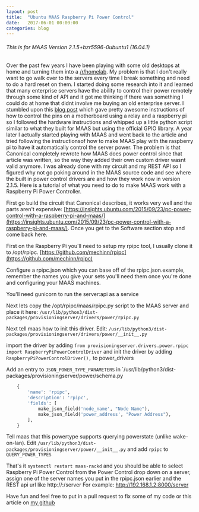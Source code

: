 ```yaml
---
layout: post
title:  "Ubuntu MAAS Raspberry Pi Power Control"
date:   2017-06-01 00:00:00
categories: blog
---
```

###### This is for MAAS Version 2.1.5+bzr5596-0ubuntu1 (16.04.1)

Over the past few years I have been playing with some old desktops at home and turning them into a [/r/homelab](https://www.reddit.com/r/homelab/).
My problem is that I don't really want to go walk over to the servers every time I break something and need to do a hard reset on them.
I started doing some research into it and learned that many enterprise servers have the ability to control their power remotely through some kind of API
and it got me thinking if there was something I could do at home that didnt involve me buying an old enterprise server.
I stumbled upon this [blog post](https://insights.ubuntu.com/2015/09/23/pc-power-control-with-a-raspberry-pi-and-maas/) which gave pretty awesome instructions of how to control the pins on a motherboard using a relay and a raspberry pi so I followed the hardware instructions and whipped up a little python script similar to what they built for MAAS but using the official GPIO library.
A year later I actually started playing with MAAS and went back to the article and tried following the instructionsof how to make MAAS play with the raspberry pi to have it automatically control the server power.
The problem is that Canonical completely rewrote how MAAS does power control since that article was written, so the way they added their own custom driver wasnt valid anymore.
I was already done with my circuit and my REST API so I figured why not go poking around in the MAAS source code and see where the built in power control drivers are and how they work now in version 2.1.5.
Here is a tutorial of what you need to do to make MAAS work with a Raspberry Pi Power Controller.

First go build the circuit that Canonical describes, it works very well and the parts aren't expensive: [https://insights.ubuntu.com/2015/09/23/pc-power-control-with-a-raspberry-pi-and-maas/](https://insights.ubuntu.com/2015/09/23/pc-power-control-with-a-raspberry-pi-and-maas/). Once you get to the Software section stop and come back here.

First on the Raspberry Pi you'll need to setup my rpipc tool, I usually clone it to /opt/rpipc. [https://github.com/mechinn/rpipc](https://github.com/mechinn/rpipc)

Configure a rpipc.json which you can base off of the rpipc.json.example, remember the names you give your sets you'll need them once you're done and configuring your MAAS machines.

You'll need gunicorn to run the server:api as a service

Next lets copy the /opt/rpipc/maas/rpipc.py script to the MAAS server and place it here: `/usr/lib/python3/dist-packages/provisioningserver/drivers/power/rpipc.py`

Next tell maas how to init this driver. Edit: `/usr/lib/python3/dist-packages/provisioningserver/drivers/power/__init__.py`

import the driver by adding `from provisioningserver.drivers.power.rpipc import RaspberryPiPowerControlDriver` and init the driver by adding `RaspberryPiPowerControlDriver(),` to power_drivers

Add an entry to `JSON_POWER_TYPE_PARAMETERS` in `/usr/lib/python3/dist-packages/provisioningserver/power/schema.py
```python
    {
        'name': 'rpipc',
        'description': 'rpipc',
        'fields': [
            make_json_field('node_name', "Node Name"),
            make_json_field('power_address', "Power Address"),
        ],
    }
```

Tell maas that this powertype supports querying powerstate (unlike wake-on-lan). Edit `/usr/lib/python3/dist-packages/provisioningserver/power/__init__.py` and add `rpipc` to `QUERY_POWER_TYPES`

That's it `systemctl restart maas-rackd` and you should be able to select Raspberry Pi Power Control from the Power Control drop down on a server, assign one of the server names you put in the rpipc.json earlier and the REST api url like http://<host>:<port>/server For example: http://192.168.1.2:8000/server

Have fun and feel free to put in a pull request to fix some of my code or this article on [my github](https://github.com/mechinn)
